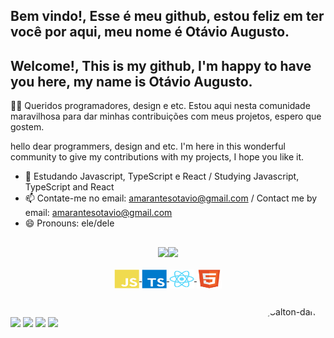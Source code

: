 ## Bem vindo!, Esse é meu github, estou feliz em ter você por aqui, meu nome é Otávio Augusto.  
## Welcome!, This is my github, I'm happy to have you here, my name is Otávio Augusto.

 
🐱‍👤 Queridos programadores, design e etc.
Estou aqui nesta comunidade maravilhosa para dar minhas contribuições com meus projetos, espero que gostem. 
  
 hello dear programmers, design and etc. I'm here in this wonderful community to give my contributions with my projects, I hope you like it.
 

- 🌱 Estudando Javascript, TypeScript e React / Studying Javascript, TypeScript and React
- 📫 Contate-me no email: amarantesotavio@gmail.com / Contact me by email: amarantesotavio@gmail.com
- 😄 Pronouns: ele/dele
 
## 

 <div align="center">
  <a href="https://github.com/otavioaugusto8">
  <img height="200em" src="https://github-readme-stats.vercel.app/api?username=otavioaugusto8&show_icons=true&theme=tokyonight&include_all_commits=true&count_private=true"/><img height="130em" src="https://github-readme-stats.vercel.app/api/top-langs/?username=otavioaugusto8&layout=compact&langs_count=7&theme=tokyonight"/> 
</div><br> 
  


  <div align="center">
  <img align="center" alt="Otavio-Js" height="30" width="40" src="https://raw.githubusercontent.com/devicons/devicon/master/icons/javascript/javascript-plain.svg">
  <img align="center" alt="Otavio-Ts" height="30" width="40" src="https://raw.githubusercontent.com/devicons/devicon/master/icons/typescript/typescript-plain.svg">
  <img align="center" alt="Otavio-React" height="30" width="40" src="https://raw.githubusercontent.com/devicons/devicon/master/icons/react/react-original.svg">
  <img align="center" alt="Otavio-HTML" height="30" width="40" src="https://raw.githubusercontent.com/devicons/devicon/master/icons/html5/html5-original.svg"> 
 </div> 
  
 ##
  <div>
  <img align="right" alt="Calton-dance" height="150" style="border-radius:50px;" src="https://c.tenor.com/18F89lDlnq8AAAAC/carlton-dance.gif">
 </div>  
   
 
 
 <div style="display: inline_block"><br> 
  <a href="https://www.instagram.com/augusttavio/" target="_blank"><img src="https://img.shields.io/badge/-Instagram-%23E4405F?style=for-the-badge&logo=instagram&logoColor=white" target="_blank"></a>
  <a href = "mailto:amarantesotavio@gmail.com"><img src="https://img.shields.io/badge/-Gmail-%23333?style=for-the-badge&logo=gmail&logoColor=white" target="_blank"></a>
  <a href="https://www.linkedin.com/in/augustootavio" target="_blank"><img src="https://img.shields.io/badge/-LinkedIn-%230077B5?style=for-the-badge&logo=linkedin&logoColor=white" target="_blank"></a>  
  <a href="#" target="_blank"><img src="https://img.shields.io/website-up-down-green-red/http/monip.org.svg website:http://monip.org" target="_blank"></a>
 </div> 
    

 
 
